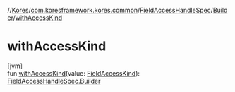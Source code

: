 //[Kores](../../../../index.md)/[com.koresframework.kores.common](../../index.md)/[FieldAccessHandleSpec](../index.md)/[Builder](index.md)/[withAccessKind](with-access-kind.md)

# withAccessKind

[jvm]\
fun [withAccessKind](with-access-kind.md)(value: [FieldAccessKind](../../../com.koresframework.kores.base/-field-access-kind/index.md)): [FieldAccessHandleSpec.Builder](index.md)
